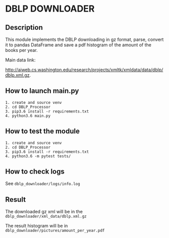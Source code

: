 # DBLP DOWNLOADER

## Description
This module implements the DBLP downloading in gz format, parse, convert it to pandas DataFrame and save
a pdf histogram of the amount of the books per year.

Main data link:

http://aiweb.cs.washington.edu/research/projects/xmltk/xmldata/data/dblp/dblp.xml.gz.

## How to launch main.py
```
1. create and source venv
2. cd DBLP_Processor
3. pip3.6 install -r requirements.txt
4. python3.6 main.py
```
## How to test the module
```
1. create and source venv
2. cd DBLP_Processor
3. pip3.6 install -r requirements.txt
4. python3.6 -m pytest tests/
```
## How to check logs
See `dblp_downloader/logs/info.log`

## Result
The downloaded gz xml will be in the `dblp_downloader/xml_data/dblp.xml.gz`

The result histogram will be in `dblp_downloader/pictures/amount_per_year.pdf`
